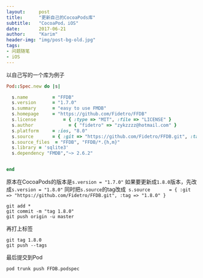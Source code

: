 ```yaml
---
layout:     post
title:      "更新自己的CocoaPods库"
subtitle:   "CocoaPod，iOS"
date:       2017-06-21
author:     "Karim"
header-img: "img/post-bg-old.jpg"
tags:
- 问题随笔
- iOS
---
```





以自己写的一个库为例子

```ruby
Pod::Spec.new do |s|

  s.name         = "FFDB"
  s.version      = "1.7.0"
  s.summary      = "easy to use FMDB"
  s.homepage     = "https://github.com/Fidetro/FFDB"
  s.license          = { :type => "MIT", :file => "LICENSE" }
  s.author             = { "fidetro" => "zykzzzz@hotmail.com" }
  s.platform     = :ios, "8.0"
  s.source       = { :git => "https://github.com/Fidetro/FFDB.git", :tag => "1.7.0" }
  s.source_files  = "FFDB", "FFDB/*.{h,m}"
  s.library = 'sqlite3'
  s.dependency "FMDB","~> 2.6.2"


end

```
原本在CocoaPods的版本是`s.version = "1.7.0"`
如果要更新成`1.8.0`版本，先改成`s.version = "1.8.0"`
同时把`s.source`的tag改成` s.source       = { :git => "https://github.com/Fidetro/FFDB.git", :tag => "1.8.0" }`
```
git add *
git commit -m "tag 1.8.0"
git push origin -u master
```

再打上标签
```
git tag 1.8.0
git push --tags
```
最后提交到Pod
```
pod trunk push FFDB.podspec
```
